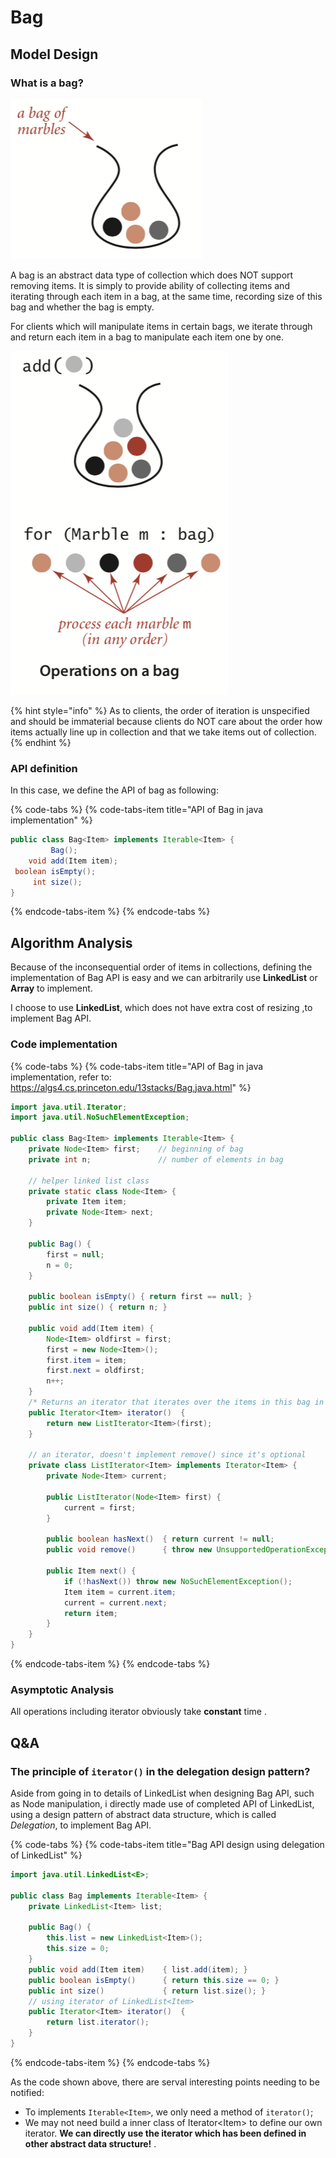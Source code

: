 # Bag

## Model Design

### What is a bag?



![Abstract data structure example: Bag, a collection of marbles](../.gitbook/assets/image%20%288%29.png)

A bag is an abstract data type of collection which does NOT support removing items. It is simply to provide ability of collecting items and iterating through each item in a bag, at the same time, recording size of this bag and whether the bag is empty.

For clients which will manipulate items in certain bags, we iterate through and return each item in a bag to manipulate each item one by one.  


![Manipulating items example: using iterator to reach each item](../.gitbook/assets/image%20%2825%29.png)

{% hint style="info" %}
As to clients, the order of iteration is unspecified and should be immaterial because clients do NOT care about the order how items actually line up in collection and that we take items out of collection.
{% endhint %}

### API definition

In this case, we define the API of bag as following:

{% code-tabs %}
{% code-tabs-item title="API of Bag in java implementation" %}
```java
public class Bag<Item> implements Iterable<Item> {
         Bag();
    void add(Item item);
 boolean isEmpty();
     int size();
}
```
{% endcode-tabs-item %}
{% endcode-tabs %}

## Algorithm Analysis

Because of the inconsequential order of items in collections, defining the implementation of Bag API is easy and  we can arbitrarily use  **LinkedList** or **Array** to implement.

I choose to use **LinkedList**, which does not have extra cost of resizing ,to implement Bag API.

### Code implementation

{% code-tabs %}
{% code-tabs-item title="API of Bag in java implementation, refer to: https://algs4.cs.princeton.edu/13stacks/Bag.java.html" %}
```java
import java.util.Iterator;
import java.util.NoSuchElementException;

public class Bag<Item> implements Iterable<Item> {
    private Node<Item> first;    // beginning of bag
    private int n;               // number of elements in bag

    // helper linked list class
    private static class Node<Item> {
        private Item item;
        private Node<Item> next;
    }

    public Bag() {
        first = null;
        n = 0;
    }
    
    public boolean isEmpty() { return first == null; }
    public int size() { return n; }
    
    public void add(Item item) {
        Node<Item> oldfirst = first;
        first = new Node<Item>();
        first.item = item;
        first.next = oldfirst;
        n++;
    }
    /* Returns an iterator that iterates over the items in this bag in arbitrary order. */
    public Iterator<Item> iterator()  {
        return new ListIterator<Item>(first);  
    }

    // an iterator, doesn't implement remove() since it's optional
    private class ListIterator<Item> implements Iterator<Item> {
        private Node<Item> current;

        public ListIterator(Node<Item> first) {
            current = first;
        }

        public boolean hasNext()  { return current != null;                     }
        public void remove()      { throw new UnsupportedOperationException();  }

        public Item next() {
            if (!hasNext()) throw new NoSuchElementException();
            Item item = current.item;
            current = current.next; 
            return item;
        }
    }
}
```
{% endcode-tabs-item %}
{% endcode-tabs %}

### Asymptotic Analysis

All operations including iterator obviously take **constant** time .

## Q&A

### The principle of `iterator()` in the delegation design pattern?

Aside from going in to details of LinkedList when designing Bag API, such as Node manipulation, i directly made use of completed API of LinkedList, using a design pattern of abstract data structure, which is called _Delegation_, to implement Bag API.

{% code-tabs %}
{% code-tabs-item title="Bag API design using delegation of LinkedList" %}
```java
import java.util.LinkedList<E>;
​
public class Bag implements Iterable<Item> {
    private LinkedList<Item> list;
    
    public Bag() {
        this.list = new LinkedList<Item>();
        this.size = 0;
    }
    public void add(Item item)    { list.add(item); } 
    public boolean isEmpty()      { return this.size == 0; }  
    public int size()             { return list.size(); } 
    // using iterator of LinkedList<Item>
    public Iterator<Item> iterator()  {
        return list.iterator();
    }          
}
```
{% endcode-tabs-item %}
{% endcode-tabs %}

 As the code shown above, there are serval interesting points needing to be notified:

* To implements `Iterable<Item>`, we only need a method of `iterator()`;
* We may not need build a inner class of Iterator&lt;Item&gt;  to define our own iterator. **We can directly use the iterator which has been defined in other abstract data structure!** .

